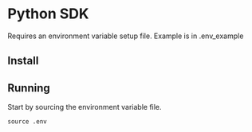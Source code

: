 # Python SDK

Requires an environment variable setup file. Example is in .env\_example

## Install


## Running

Start by sourcing the environment variable file.

```
source .env
```
